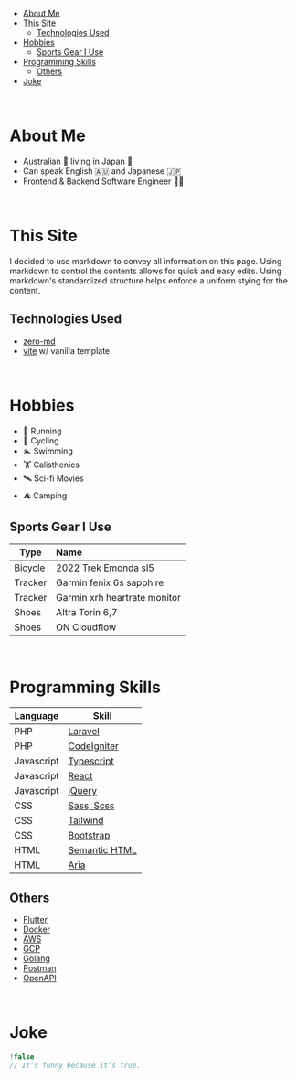 
<!-- TOC -->
* [About Me](#about-me)
* [This Site](#this-site)
  * [Technologies Used](#technologies-used)
* [Hobbies](#hobbies)
  * [Sports Gear I Use](#sports-gear-i-use)
* [Programming Skills](#programming-skills)
  * [Others](#others)
* [Joke](#joke)
<!-- TOC -->

<br>

# About Me

- Australian 🦘 living in Japan 🎏
- Can speak English 🇦🇺 and Japanese 🇯🇵
- Frontend & Backend Software Engineer 👨‍💻

<br>

# This Site

I decided to use markdown to convey all information on this page. Using markdown to control the contents allows for quick and easy edits. Using markdown's
standardized structure helps enforce a uniform stying for the content.

## Technologies Used

- [zero-md](https://github.com/zerodevx/zero-md)
- [vite](https://vitejs.dev/) w/ vanilla template

<br>

# Hobbies

- 🏃‍ Running
- 🚴‍ Cycling
- 🏊‍ Swimming
- 🏋 Calisthenics
- 🛰️ Sci-fi Movies
- ⛺️ Camping

## Sports Gear I Use

| Type    | Name                         |
|---------|:-----------------------------|
| Bicycle | 2022 Trek Emonda sl5         |
| Tracker | Garmin fenix 6s sapphire     |
| Tracker | Garmin xrh heartrate monitor |
| Shoes   | Altra Torin 6,7              |
| Shoes   | ON Cloudflow                 |

<br>

# Programming Skills

| Language   | Skill                                                                        |
|------------|------------------------------------------------------------------------------|
| PHP        | [Laravel](https://laravel.com/)                                              |
| PHP        | [CodeIgniter](https://codeigniter.com/)                                      |
| Javascript | [Typescript](https://www.typescriptlang.org/)                                |
| Javascript | [React](https://react.dev/)                                                  |
| Javascript | [jQuery](https://jquery.com/)                                                |
| CSS        | [Sass, Scss](https://sass-lang.com/)                                         |
| CSS        | [Tailwind](https://tailwindcss.com/)                                         |
| CSS        | [Bootstrap](https://getbootstrap.com/)                                       |
| HTML       | [Semantic HTML](https://developer.mozilla.org/en-US/docs/Glossary/semantics) |
| HTML       | [Aria](https://developer.mozilla.org/en-US/docs/Web/Accessibility/ARIA)      |

## Others

- [Flutter](https://flutter.dev/)
- [Docker](https://www.docker.com/)
- [AWS](https://aws.amazon.com/)
- [GCP](https://console.cloud.google.com/)
- [Golang](https://go.dev/)
- [Postman](https://www.postman.com/)
- [OpenAPI](https://www.openapis.org/)

<br>

# Joke

```js
!false
// It’s funny because it’s true.
```